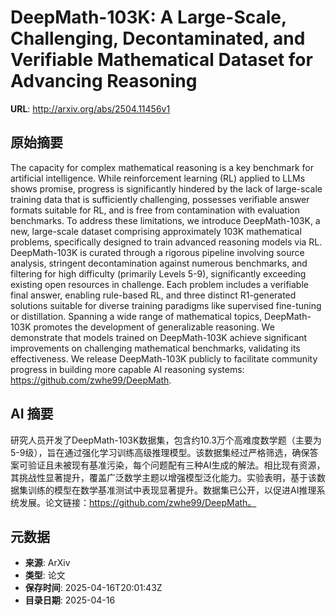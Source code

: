 # DeepMath-103K: A Large-Scale, Challenging, Decontaminated, and Verifiable Mathematical Dataset for Advancing Reasoning

**URL**: http://arxiv.org/abs/2504.11456v1

## 原始摘要

The capacity for complex mathematical reasoning is a key benchmark for
artificial intelligence. While reinforcement learning (RL) applied to LLMs
shows promise, progress is significantly hindered by the lack of large-scale
training data that is sufficiently challenging, possesses verifiable answer
formats suitable for RL, and is free from contamination with evaluation
benchmarks. To address these limitations, we introduce DeepMath-103K, a new,
large-scale dataset comprising approximately 103K mathematical problems,
specifically designed to train advanced reasoning models via RL. DeepMath-103K
is curated through a rigorous pipeline involving source analysis, stringent
decontamination against numerous benchmarks, and filtering for high difficulty
(primarily Levels 5-9), significantly exceeding existing open resources in
challenge. Each problem includes a verifiable final answer, enabling rule-based
RL, and three distinct R1-generated solutions suitable for diverse training
paradigms like supervised fine-tuning or distillation. Spanning a wide range of
mathematical topics, DeepMath-103K promotes the development of generalizable
reasoning. We demonstrate that models trained on DeepMath-103K achieve
significant improvements on challenging mathematical benchmarks, validating its
effectiveness. We release DeepMath-103K publicly to facilitate community
progress in building more capable AI reasoning systems:
https://github.com/zwhe99/DeepMath.


## AI 摘要

研究人员开发了DeepMath-103K数据集，包含约10.3万个高难度数学题（主要为5-9级），旨在通过强化学习训练高级推理模型。该数据集经过严格筛选，确保答案可验证且未被现有基准污染，每个问题配有三种AI生成的解法。相比现有资源，其挑战性显著提升，覆盖广泛数学主题以增强模型泛化能力。实验表明，基于该数据集训练的模型在数学基准测试中表现显著提升。数据集已公开，以促进AI推理系统发展。论文链接：https://github.com/zwhe99/DeepMath。

## 元数据

- **来源**: ArXiv
- **类型**: 论文
- **保存时间**: 2025-04-16T20:01:43Z
- **目录日期**: 2025-04-16
